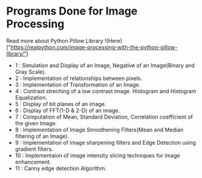 # Programs Done for Image Processing

Read more about Python Pillow Library !(Here)["https://realpython.com/image-processing-with-the-python-pillow-library/"]

- 1 : Simulation and Display of an Image, Negative of an Image(Binary and Gray Scale).
- 2 : Implementation of relationships between pixels.
- 3 : Implementation of Transformation of an Image.
- 4 : Contrast streching of a low contrast image. Histogram and Histogram Equalization.
- 5 : Display of bit planes of an image.
- 6 : Display of FFT(1-D & 2-D) of an image.
- 7 : Computation of Mean, Standard Deviation, Correlation coefficient of the given Image.
- 8 : Implementation of Image Smoothening Filters(Mean and Median filtering of an Image).
- 9 : Implementation of image sharpening filters and Edge Detection using gradient filters.
- 10 : Implementaion of image intensity slicing techniques for image enhancement. 
- 11 : Canny edge detection Algorithm.